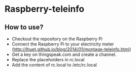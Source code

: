 # Raspberry-teleinfo #

## How to use? ##

* Checkout the repository on the Raspberry Pi
* Connect the Raspberry Pi to your electricity meter (http://lhuet.github.io/blog/2014/01/montage-teleinfo.html)
* Get a key on thingspeak.com and create a channel.
* Replace the placeholders in rc.local
* Add the content of rc.local to /etc/rc.local

